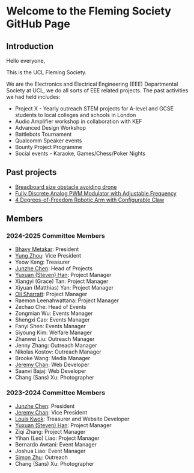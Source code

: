 # Welcome to the Fleming Society GitHub Page

## Introduction

Hello everyone,

This is the UCL Fleming Society.

We are the Electronics and Electrical Engineering (EEE) Departmental Society at UCL, we do all sorts of EEE related projects. 
The past activities we had held includes:
- Project X - Yearly outreach STEM projects for A-level and GCSE students to local colleges and schools in London
- Audio Amplifier workshop in collaboration with KEF
- Advanced Design Workshop
- Battlebots Tournament
- Qualcomm Speaker events
- Bounty Project Programme
- Social events - Karaoke, Games/Chess/Poker Nights

## Past projects
- [Breadboard size obstacle avoiding drone](https://github.com/Junzhe-Chen/Two-wheels-breadboard-drone)
- [Fully Discrete Analog PWM Modulator with Adjustable Frequency](https://github.com/Junzhe-Chen/PWM-Modulator-Circuit)
- [4 Degrees-of-Freedom Robotic Arm with Configurable Claw](https://github.com/Fleming-Society/Microservo-Robotic-Arm)

## Members
### 2024-2025 Committee Members
- [Bhavy Metakar](https://github.com/UpsidedownFalcon): President
- [Yung Zhou](https://github.com/Yunghub): Vice President
- Yeow Keng: Treasurer
- [Junzhe Chen](https://github.com/Junzhe-Chen): Head of Projects
- [Yuxuan (Steven) Han](https://github.com/VansamaDungeonMaster): Project Manager
- Xiangyi (Grace) Tan: Project Manager
- Xiyuan (Matthias) Yan: Project Manager
- [Oli Sharratt](https://github.com/kartelious): Project Manager
- Raemon Leenahwattana: Project Manager
- Zechao Che: Head of Events
- Zongmian Wu: Events Manager
- Shengxi Cao: Events Manager
- Fanyi Shen: Events Manager
- Siyoung Kim: Welfare Manager
- Zhanwei Liu: Outreach Manager
- Jenny Zhang: Outreach Manager
- Nikolas Kostov: Outreach Manager
- Brooke Wang: Media Manager
- [Jeremy Chan](https://github.com/JeremyC53): Web Developer
- Saanvi Bajaj: Web Developer
- Chang (Sans) Xu: Photographer

### 2023-2024 Committee Members
- [Junzhe Chen](https://github.com/Junzhe-Chen): President
- [Jeremy Chan](https://github.com/JeremyC53): Vice President
- [Louis Kwok](https://github.com/louislfkwok): Treasurer and Website Developer
- [Yuxuan (Steven) Han](https://github.com/VansamaDungeonMaster): Project Manager
- Ziqi Zhang: Project Manager
- Yihan (Leo) Liao: Project Manager
- Bernardo Awtani: Event Manager
- Joshua Liao: Event Manager
- [Simon Zhu](https://github.com/Simonzhu04): Outreach
- Chang (Sans) Xu: Photographer


